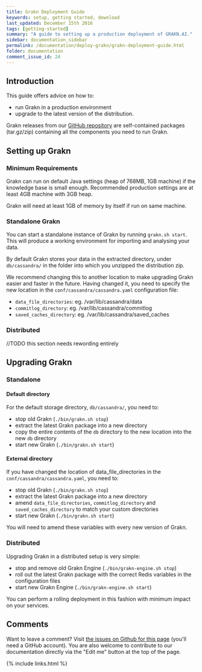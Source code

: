```yaml
---
title: Grakn Deployment Guide
keywords: setup, getting started, download
last_updated: December 15th 2016
tags: [getting-started]
summary: "A guide to setting up a production deployment of GRAKN.AI."
sidebar: documentation_sidebar
permalink: /documentation/deploy-grakn/grakn-deployment-guide.html
folder: documentation
comment_issue_id: 24
---
```



## Introduction

This guide offers advice on how to:

* run Grakn in a production environment
* upgrade to the latest version of the distribution.
   
   
Grakn releases from our [GitHub repository](https://github.com/graknlabs/grakn) are self-contained packages (tar.gz/zip) containing all the components you need to run Grakn.

## Setting up Grakn

### Minimum Requirements

Grakn can run on default Java settings (heap of 768MB, 1GB machine) if the knowledge base is small enough. Recommended production settings are at least 4GB machine with 3GB heap.

Grakn will need at least 1GB of memory by itself if run on same machine.

### Standalone Grakn

You can start a standalone instance of Grakn by running `grakn.sh start`. This will produce a working environment for importing and analysing your data.

By default Grakn stores your data in the extracted directory, under `db/cassandra/` in the folder into which you unzipped the distribution zip.

We recommend changing this to another location to make upgrading Grakn easier and faster in the future. Having changed it, you need to specify the new location in the `conf/cassandra/cassandra.yaml` configuration file:

* `data_file_directories`: eg. /var/lib/cassandra/data
* `commitlog_directory`: eg. /var/lib/cassandra/commitlog
* `saved_caches_directory`: eg. /var/lib/cassandra/saved_caches

### Distributed

//TODO this section needs rewording entirely

## Upgrading Grakn

### Standalone

#### Default directory
For the default storage directory, `db/cassandra/`, you need to:

- stop old Grakn (`./bin/grakn.sh stop`)
- extract the latest Grakn package into a new directory
- copy the entire contents of the `db` directory to the new location into the new `db` directory
- start new Grakn (`./bin/grakn.sh start`)

#### External directory
If you have changed the location of data_file_directories in the `conf/cassandra/cassandra.yaml`, you need to:

- stop old Grakn (`./bin/grakn.sh stop`)
- extract the latest Grakn package into a new directory
- amend `data_file_directories`, `commitlog_directory` and `saved_caches_directory` to match your custom directories
- start new Grakn (`./bin/grakn.sh start`)

You will need to amend these variables with every new version of Grakn.

### Distributed

Upgrading Grakn in a distributed setup is very simple:

- stop and remove old Grakn Engine (`./bin/grakn-engine.sh stop`)
- roll out the latest Grakn package with the correct Redis variables in the configuration files
- start new Grakn Engine (`./bin/grakn-engine.sh start`)

You can perform a rolling deployment in this fashion with minimum impact on your services.

## Comments
Want to leave a comment? Visit <a href="https://github.com/graknlabs/docs/issues/24" target="_blank">the issues on Github for this page</a> (you'll need a GitHub account). You are also welcome to contribute to our documentation directly via the "Edit me" button at the top of the page.

{% include links.html %}
